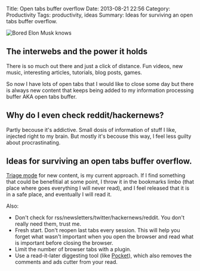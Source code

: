 Title: Open tabs buffer overflow
Date: 2013-08-21 22:56
Category: Productivity
Tags: productivity, ideas
Summary: Ideas for surviving an open tabs buffer overflow.


![Bored Elon Musk knows](/images/genius-is-1-inspiration-and-99-closing-the-two-hundred-open-tabs-in-your-browser.png)


## The interwebs and the power it holds
There is so much out there and just a click of distance.  Fun videos, new music,
interesting articles, tutorials, blog posts, games.

So now I have lots of open tabs that I would like to close some day but there is
always new content that keeps being added to my information processing buffer
AKA open tabs buffer.


## Why do I even check reddit/hackernews?
Partly becouse it's addictive. Small dosis of information of stuff I like,
injected right to my brain. But mostly it's becouse this way, I feel less guilty
about procrastinating.


## Ideas for surviving an open tabs buffer overflow.

[Triage mode][1] for new content, is my current approach. If I find something 
that could be benefitial at some point, I throw it in the bookmarks limbo 
(that place where goes everything I will never read), and I feel released that 
it is in a safe place, and eventually I will read it.

Also:

* Don't check for rss/newsletters/twitter/hackernews/reddit. You don't really 
  need them, trust me.
* Fresh start. Don't reopen last tabs every session.  This will help you forget 
  what wasn't important when you open the browser and read what is important before 
  closing the browser.
* Limit the number of browser tabs with a plugin.
* Use a read-it-later diggesting tool (like [Pocket][2]), which also removes the 
  comments and ads cutter from your read.

[1]: http://en.wikipedia.org/wiki/Triage "Triage mode"
[2]: http://getpocket.com/
